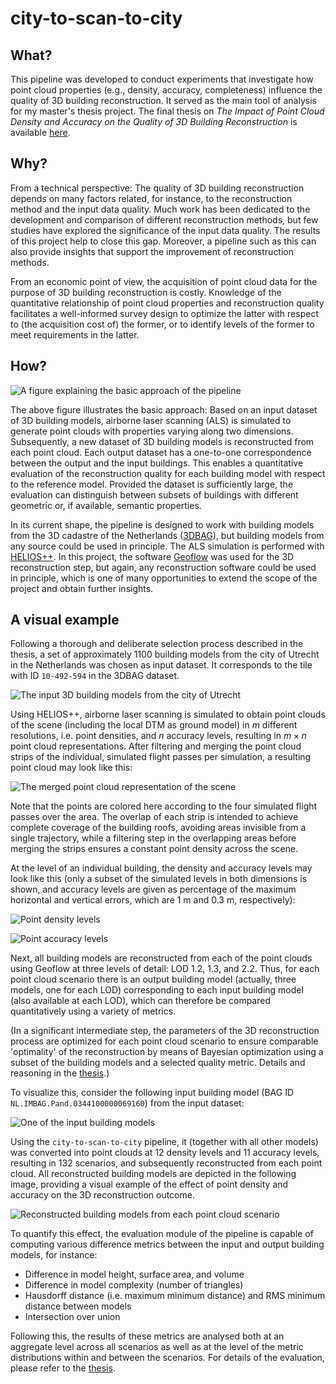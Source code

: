 # city-to-scan-to-city

## What?

This pipeline was developed to conduct experiments that investigate how point cloud properties (e.g., density, accuracy, completeness) influence the quality of 3D building reconstruction. It served as the main tool of analysis for my master's thesis project. The final thesis on *The Impact of Point Cloud Density and Accuracy on the Quality of 3D Building Reconstruction* is available [here](resources/Master's%20Thesis%20Florian%20Faltermeier%20v1.1.pdf).

## Why?

From a technical perspective: The quality of 3D building reconstruction depends on many factors related, for instance, to the reconstruction method and the input data quality. Much work has been dedicated to the development and comparison of different reconstruction methods, but few studies have explored the significance of the input data quality. The results of this project help to close this gap. Moreover, a pipeline such as this can also provide insights that support the improvement of reconstruction methods.

From an economic point of view, the acquisition of point cloud data for the purpose of 3D building reconstruction is costly. Knowledge of the quantitative relationship of point cloud properties and reconstruction quality facilitates a well-informed survey design to optimize the latter with respect to (the acquisition cost of) the former, or to identify levels of the former to meet requirements in the latter.

## How?

![A figure explaining the basic approach of the pipeline](resources/basic_idea_150dpi.png)

The above figure illustrates the basic approach: Based on an input dataset of 3D building models, airborne laser scanning (ALS) is simulated to generate point clouds with properties varying along two dimensions. Subsequently, a new dataset of 3D building models is reconstructed from each point cloud. Each output dataset has a one-to-one correspondence between the output and the input buildings. This enables a quantitative evaluation of the reconstruction quality for each building model with respect to the reference model. Provided the dataset is sufficiently large, the evaluation can distinguish between subsets of buildings with different geometric or, if available, semantic properties.

In its current shape, the pipeline is designed to work with building models from the 3D cadastre of the Netherlands ([3DBAG](https://3dbag.nl)), but building models from any source could be used in principle. The ALS simulation is performed with [HELIOS++](https://github.com/3dgeo-heidelberg/helios). In this project, the software [Geoflow](https://github.com/geoflow3d) was used for the 3D reconstruction step, but again, any reconstruction software could be used in principle, which is one of many opportunities to extend the scope of the project and obtain further insights.

## A visual example

Following a thorough and deliberate selection process described in the thesis, a set of approximately 1100 building models from the city of Utrecht in the Netherlands was chosen as input dataset. It corresponds to the tile with ID `10-492-594` in the 3DBAG dataset.

![The input 3D building models from the city of Utrecht](resources/input_city_model_10-492-594_0.45bright.png)

Using HELIOS++, airborne laser scanning is simulated to obtain point clouds of the scene (including the local DTM as ground model) in $m$ different resolutions, i.e. point densities, and $n$ accuracy levels, resulting in $m \times n$ point cloud representations. After filtering and merging the point cloud strips of the individual, simulated flight passes per simulation, a resulting point cloud may look like this:

![The merged point cloud representation of the scene](resources/point_cloud_merged.png)

Note that the points are colored here according to the four simulated flight passes over the area. The overlap of each strip is intended to achieve complete coverage of the building roofs, avoiding areas invisible from a single trajectory, while a filtering step in the overlapping areas before merging the strips ensures a constant point density across the scene.

At the level of an individual building, the density and accuracy levels may look like this (only a subset of the simulated levels in both dimensions is shown, and accuracy levels are given as percentage of the maximum horizontal and vertical errors, which are 1 m and 0.3 m, respectively):

![Point density levels](resources/point_density_levels.png)

![Point accuracy levels](resources/point_error_levels.png)

Next, all building models are reconstructed from each of the point clouds using Geoflow at three levels of detail: LOD 1.2, 1.3, and 2.2. Thus, for each point cloud scenario there is an output building model (actually, three models, one for each LOD) corresponding to each input building model (also available at each LOD), which can therefore be compared quantitatively using a variety of metrics.

(In a significant intermediate step, the parameters of the 3D reconstruction process are optimized for each point cloud scenario to ensure comparable 'optimality' of the reconstruction by means of Bayesian optimization using a subset of the building models and a selected quality metric. Details and reasoning in the [thesis](resources/Master's%20Thesis%20Florian%20Faltermeier%20v1.1.pdf).)

To visualize this, consider the following input building model (BAG ID `NL.IMBAG.Pand.0344100000069160`) from the input dataset:

![One of the input building models](resources/input_lod_22_NL.IMBAG.Pand.0344100000069160.png)

Using the `city-to-scan-to-city` pipeline, it (together with all other models) was converted into point clouds at 12 density levels and 11 accuracy levels, resulting in 132 scenarios, and subsequently reconstructed from each point cloud. All reconstructed building models are depicted in the following image, providing a visual example of the effect of point density and accuracy on the 3D reconstruction outcome.

![Reconstructed building models from each point cloud scenario](resources/models_3d_vis_12x11.png)

To quantify this effect, the evaluation module of the pipeline is capable of computing various difference metrics between the input and output building models, for instance:

- Difference in model height, surface area, and volume
- Difference in model complexity (number of triangles)
- Hausdorff distance (i.e. maximum minimum distance) and RMS minimum distance between models
- Intersection over union

Following this, the results of these metrics are analysed both at an aggregate level across all scenarios as well as at the level of the metric distributions within and between the scenarios. For details of the evaluation, please refer to the [thesis](resources/Master's%20Thesis%20Florian%20Faltermeier%20v1.1.pdf).
